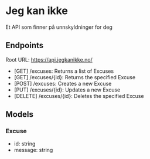 # Jeg kan ikke
Et API som finner på unnskyldninger for deg

## Endpoints
Root URL: https://api.jegkanikke.no/

- [GET] /excuses: Returns a list of Excuses
- [GET] /excuses/{id}: Returns the specified Excuse
- [POST] /excuses: Creates a new Excuse
- [PUT] /excuses/{id}: Updates a new Excuse
- [DELETE] /excuses/{id}: Deletes the specified Excuse

## Models
### Excuse
- id: string
- message: string